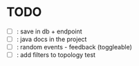 # TODO

- [ ] : save in db + endpoint
- [ ] : java docs in the project
- [ ] : random events - feedback (toggleable)
- [ ] : add filters to topology test
